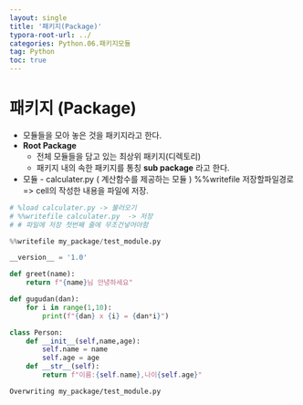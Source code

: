 ```yaml
---
layout: single
title: '패키지(Package)'
typora-root-url: ../
categories: Python.06.패키지모듈
tag: Python
toc: true
---
```


# 패키지 (Package)

- 모듈들을 모아 놓은 것을 패키지라고 한다.
- **Root Package**
    - 전체 모듈들을 담고 있는 최상위 패키지(디렉토리)
    - 패키지 내의 속한 패키지를 통칭 **sub package** 라고 한다.
- 모듈 - calculater.py ( 계산함수를 제공하는 모듈 )
%%writefile 저장할파일경로 => cell의 작성한 내용을 파일에 저장.


```python
# %load calculater.py -> 불러오기
# %%writefile calculater.py  -> 저장
# # 파일에 저장 첫번째 줄에 무조건넣어야함
```


```python
%%writefile my_package/test_module.py

__version__ = '1.0'

def greet(name):
    return f"{name}님 안녕하세요"

def gugudan(dan):
    for i in range(1,10):
        print(f"{dan} x {i} = {dan*i}")

class Person:
    def __init__(self,name,age):
        self.name = name
        self.age = age
    def __str__(self):
        return f"이름:{self.name},나이{self.age}"

```

    Overwriting my_package/test_module.py
